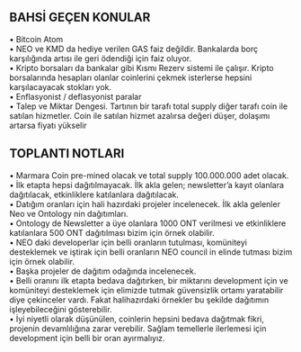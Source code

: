 ## BAHSİ GEÇEN KONULAR
•    Bitcoin Atom  
•    NEO ve KMD da hediye verilen GAS faiz değildir. Bankalarda borç karşılığında artısı ile geri ödendiği için faiz oluyor.  
•    Kripto borsaları da bankalar gibi Kısmı Rezerv sistemi ile çalışır. Kripto borsalarında hesapları olanlar coinlerini çekmek isterlerse hepsini karşılacayacak stokları yok.  
•    Enflasyonist / deflasyonist paralar  
•    Talep ve Miktar Dengesi. Tartının bir tarafı total supply diğer tarafı coin ile satılan hizmetler.  Coin ile satılan hizmet azalırsa değeri düşer, dolaşımı artarsa fiyatı yükselir  

## TOPLANTI NOTLARI  
•    Marmara Coin pre-mined olacak ve total supply 100.000.000 adet olacak.  
•    İlk etapta hepsi dağıtılmayacak. İlk akla gelen; newsletter’a kayıt olanlara dağıtılacak, etkinliklere katılanlara dağıtılacak.  
•    Datığım oranları için hali hazırdaki projeler incelenecek. İlk akla gelenler Neo ve Ontology nin dağıtımları.  
•    Ontology de Newsletter a üye olanlara 1000 ONT verilmesi ve etkinliklere katılanlara 500 ONT dağıtılması bizim için örnek olabilir.  
•    NEO daki developerlar için belli oranların tutulması, komüniteyi desteklemek ve iştirak için belli oranların NEO council in elinde tutması bizim için örnek olabilir.  
•    Başka projeler de dağıtım odağında incelenecek.  
•    Belli oranını ilk etapta bedava dağıtırken, bir miktarını development için ve komüniteyi desteklemek için elimizde tutmak güvensizlik ortamı yaratabilir diye çekinceler vardı. Fakat halihazırdaki örnekler bu şekilde dağıtımın işleyebileceğini gösterebilir.  
•    İyi niyetli olarak düşünülen, coinlerin hepsini bedava dağıtmak fikri, projenin devamlılığına zarar verebilir. Sağlam temellerle ilerlemesi için development için belli bir oran ayırmalıyız.  
